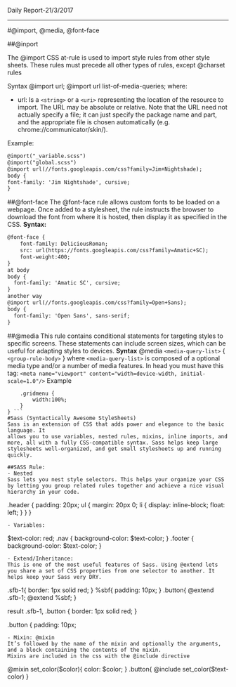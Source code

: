 Daily Report-21/3/2017


----------
#@import, @media, @font-face

##@inport

The @import CSS at-rule is used to import style rules from other style sheets. These rules must precede all other types of rules, except @charset rules

Syntax
@import url;
@import url list-of-media-queries;
where:
- url:
Is a ```<string>``` or a ```<uri>``` representing the location of the resource to import. The URL may be absolute or relative. Note that the URL need not actually specify a file; it can just specify the package name and part, and the appropriate file is chosen automatically (e.g. chrome://communicator/skin/).

Example:
```html
@import("_variable.scss")
@import("global.scss")
@import url(//fonts.googleapis.com/css?family=Jim+Nightshade);
body {
font-family: 'Jim Nightshade', cursive;
}
```
##@font-face
The @font-face rule allows custom fonts to be loaded on a webpage. Once added to a stylesheet, the rule instructs the browser to download the font from where it is hosted, then display it as specified in the CSS.
**Syntax:**

```html 
@font-face {
    font-family: DeliciousRoman;
    src: url(https://fonts.googleapis.com/css?family=Amatic+SC);
    font-weight:400;
}
at body
body {
  font-family: 'Amatic SC', cursive;
}
another way
@import url(//fonts.googleapis.com/css?family=Open+Sans);
body {
  font-family: 'Open Sans', sans-serif;
}
```
##@media
This rule contains conditional statements for targeting styles to specific screens. These statements can include screen sizes, which can be useful for adapting styles to devices.
**Syntax**
@media ```<media-query-list>``` {
``` <group-rule-body> ```
}
where
```<media-query-list>```  is composed of a optional media type and/or a number of media features.
In head you must have this tag: 
``` <meta name="viewport" content="width=device-width, initial-scale=1.0"/> ```
Example
``` @media and (max-width: 500px) {
    .gridmenu {
        width:100%;
    }
} ```
#Sass (Syntactically Awesome StyleSheets)
Sass is an extension of CSS that adds power and elegance to the basic language. It
allows you to use variables, nested rules, mixins, inline imports, and more, all with a fully CSS-compatible syntax. Sass helps keep large stylesheets well-organized, and get small stylesheets up and running quickly.

##SASS Rule:
- Nested
Sass lets you nest style selectors. This helps your organize your CSS by letting you group related rules together and achieve a nice visual hierarchy in your code.

```
  .header {
    padding: 20px;
    ul {
        margin: 20px 0;
        li {
            display: inline-block;
            float: left;
        }
    }
}
```
- Variables:
```
$text-color: red;
.nav {
    background-color: $text-color;
}
.footer {
    background-color: $text-color;
}
```
- Extend/Inheritance:
This is one of the most useful features of Sass. Using @extend lets you share a set of CSS properties from one selector to another. It helps keep your Sass very DRY.
```
.sfb-1{
  border: 1px solid red;
}
%sbf{
  padding: 10px;
}
.button{
  @extend .sfb-1;
  @extend %sbf;
}

result
.sfb-1, .button {
  border: 1px solid red; }

.button {
  padding: 10px; 
```
- Mixin: @mixin
It’s followed by the name of the mixin and optionally the arguments, and a block containing the contents of the mixin.
Mixins are included in the css with the @include directive

```
@mixin set_color($color){
  color: $color;
}
.button{
  @include set_color($text-color) 
}
```

